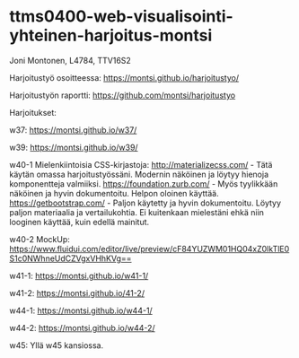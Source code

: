 # ttms0400-web-visualisointi-yhteinen-harjoitus-montsi

Joni Montonen, L4784, TTV16S2

Harjoitustyö osoitteessa: https://montsi.github.io/harjoitustyo/

Harjoitustyön raportti: https://github.com/montsi/harjoitustyo

Harjoitukset: 

w37: https://montsi.github.io/w37/

w39: https://montsi.github.io/w39/

w40-1 Mielenkiintoisia CSS-kirjastoja:
http://materializecss.com/ - Tätä käytän omassa harjoitustyössäni. Modernin näköinen ja löytyy hienoja komponentteja valmiiksi.
https://foundation.zurb.com/ - Myös tyylikkään näköinen ja hyvin dokumentoitu. Helpon oloinen käyttää.
https://getbootstrap.com/ - Paljon käytetty ja hyvin dokumentoitu. Löytyy paljon materiaalia ja vertailukohtia. Ei kuitenkaan mielestäni ehkä niin looginen käyttää, kuin edellä mainitut.

w40-2 MockUp: https://www.fluidui.com/editor/live/preview/cF84YUZWM01HQ04xZ0lkTlE0S1c0NWhneUdCZVgxVHhKVg==

w41-1: https://montsi.github.io/w41-1/

w41-2: https://montsi.github.io/41-2/

w44-1: https://montsi.github.io/w44-1/

w44-2: https://montsi.github.io/w44-2/

w45: Yllä w45 kansiossa.


